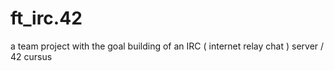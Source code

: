 # ft_irc.42
a team project with the goal building of an IRC ( internet relay chat ) server / 42 cursus
